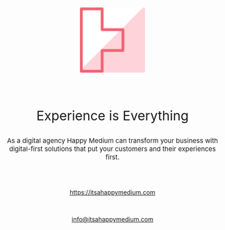 <div style="margin: 0 auto; padding: 100px 0; text-align: center; width: 500px;">
  <img src="profile/logo.svg" width="30%" />

  <br /><br />

  <p style="font-size: 30px;">Experience is Everything</p>

  <p style="font-size: 15px;">As a digital agency Happy Medium can transform your business with digital-first solutions that put your customers and their experiences first.</p>

  <br /><br />

  <a href="https://itsahappymedium.com" target="_blank" style="color: #F36375; font-weight: bold;">https://itsahappymedium.com</a>

  <br />

  <a href="mailto:info@itsahappymedium.com" style="color: #F36375; font-weight: bold;">info@itsahappymedium.com</a>
</div>